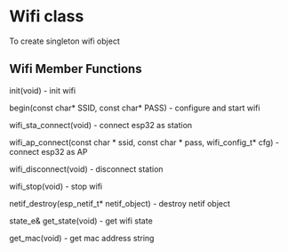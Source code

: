 # Wifi class
To create singleton wifi object

## Wifi Member Functions
init(void) - init wifi

begin(const char* SSID, const char* PASS) - configure and start wifi

wifi_sta_connect(void) - connect esp32 as station

wifi_ap_connect(const char * ssid, const char * pass, wifi_config_t* cfg) - connect esp32 as AP

wifi_disconnect(void) - disconnect station

wifi_stop(void) - stop wifi

netif_destroy(esp_netif_t* netif_object) - destroy netif object

state_e& get_state(void) - get wifi state

get_mac(void) - get mac address string


















